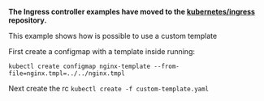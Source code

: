 **The Ingress controller examples have moved to the
[kubernetes/ingress](https://github.com/kubernetes/ingress) repository.**

This example shows how is possible to use a custom template

First create a configmap with a template inside running:
```
kubectl create configmap nginx-template --from-file=nginx.tmpl=../../nginx.tmpl
```

Next create the rc `kubectl create -f custom-template.yaml`
